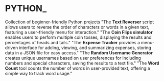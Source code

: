 # PYTHON_
Collection of beginner-friendly Python projects
"The **Text Reverser** script allows users to reverse the order of characters or words in a given text, featuring a user-friendly menu for interaction."
"The **Coin Flips simulator** enables users to perform multiple coin tosses, displaying the results and percentages of heads and tails."
"The **Expense Tracker** provides a menu-driven interface for adding, viewing, and summarizing expenses, storing data in a JSON file for easy access."
"The **Random Username Generator** creates unique usernames based on user preferences for including numbers and special characters, saving the results to a text file."
"The **Word Count** tool counts the number of words in user-provided text, offering a simple way to track word usage."
